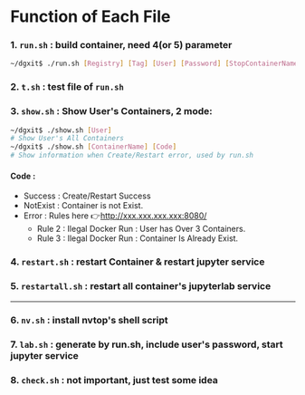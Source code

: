 # Function of Each File
### 1. `run.sh` : build container, need 4(or 5) parameter
```bash
~/dgxit$ ./run.sh [Registry] [Tag] [User] [Password] [StopContainerName]
```
### 2. `t.sh` : test file of `run.sh`
### 3. `show.sh` : Show User's Containers, 2 mode:
```bash
~/dgxit$ ./show.sh [User]
# Show User's All Containers
~/dgxit$ ./show.sh [ContainerName] [Code]
# Show information when Create/Restart error, used by run.sh
```

#### Code : 
* Success : Create/Restart Success
* NotExist : Container is not Exist.
* Error : Rules here 👉http://xxx.xxx.xxx.xxx:8080/
    * Rule 2 : Ilegal Docker Run : User has Over 3 Containers.
    * Rule 3 : Ilegal Docker Run : Container Is Already Exist.


### 4. `restart.sh` : restart Container & restart jupyter service
### 5. `restartall.sh` : restart all container's jupyterlab service
---
### 6. `nv.sh` : install nvtop's shell script
### 7. `lab.sh` : generate by run.sh, include user's password, start jupyter service
### 8. `check.sh` : not important, just test some idea


